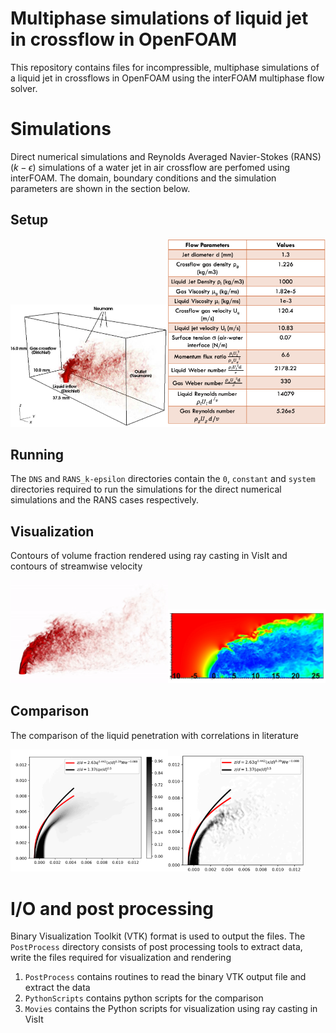 # Multiphase simulations of liquid jet in crossflow in OpenFOAM

This repository contains files for incompressible, multiphase simulations of 
a liquid jet in crossflows in OpenFOAM using the interFOAM multiphase flow solver.

# Simulations
Direct numerical simulations and Reynolds Averaged Navier-Stokes (RANS) ($k-\epsilon$) simulations of a water jet in air crossflow 
are perfomed using interFOAM. The domain, boundary conditions and the simulation parameters are shown in the section below.

## Setup 

<img src="Images/JICF_Setup.png?raw=true&v=50" alt="your_alternative_text" width="50%" height="50%" loop="true" autoplay="true"><img src="Images/JICF_Table.png?raw=true&v=50" alt="your_alternative_text" width="50%" height="50%">   

## Running
The ```DNS``` and ```RANS_k-epsilon``` directories contain the ```0```, ```constant``` and ```system``` directories required to run the simulations 
for the direct numerical simulations and the RANS cases respectively.

## Visualization 
Contours of volume fraction rendered using ray casting in VisIt and contours of streamwise velocity 

<img src="Images/JICF_DNS.gif?raw=true&v=50" alt="your_alternative_text" width="50%" height="50%" loop="true" autoplay="true"><img src="Images/JICF_Contours.png?raw=true&v=50" alt="your_alternative_text" width="50%" height="50%" loop="true" autoplay="true">    

## Comparison 
The comparison of the liquid penetration with correlations in literature

<img src="Images/JICF_DNS_Comparison.png?raw=true&v=50" alt="your_alternative_text" width="50%" height="50%" loop="true" autoplay="true"><img src="Images/JICF_RANS_Comparison.png?raw=true&v=50" alt="your_alternative_text" width="43%" height="43%" loop="true" autoplay="true">    

# I/O and post processing
Binary Visualization Toolkit (VTK) format is used to output the files. The ```PostProcess``` directory consists of post processing tools to extract data, write the 
files required for visualization and rendering
1. ```PostProcess``` contains routines to read the binary VTK output file and extract the data
2. ```PythonScripts``` contains python scripts for the comparison
3. ```Movies``` contains the Python scripts for visualization using ray casting in VisIt

